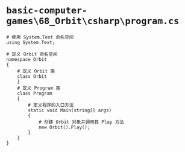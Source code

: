 # `basic-computer-games\68_Orbit\csharp\program.cs`

```
# 使用 System.Text 命名空间
using System.Text;

# 定义 Orbit 命名空间
namespace Orbit
{
    # 定义 Orbit 类
    class Orbit
    }
    # 定义 Program 类
    class Program
    {
        # 定义程序的入口方法
        static void Main(string[] args)
        {
            # 创建 Orbit 对象并调用其 Play 方法
            new Orbit().Play();
        }
    }
}
```